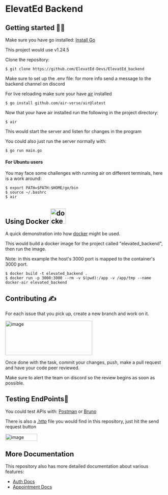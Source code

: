 <h1> ElevatEd Backend </h1>

<h2> Getting started 🧑‍💻</h2>
<p>Make sure you have go installed: <a href="https://go.dev/doc/install">Install Go</a></p>
<p>This project would use v1.24.5</p>

<p>Clone the repository:</p>

```
$ git clone https://github.com/ElevatEd-Devs/ElevatEd_backend
```

<p>Make sure to set up the .env file: for more info send a message to the backend channel on discord</p>

<p>For live reloading make sure your have <a href="https://github.com/air-verse/air">air</a> installed</p>

```
$ go install github.com/air-verse/air@latest
```

<p>Now that your have air installed run the following in the project directory:</p>

```
$ air
```

<p>This would start the server and listen for changes in the program</p>

<p>You could  also just run the server normally with:</p>

```
$ go run main.go
```

<h4>For Ubuntu users</h4>
<p> You may face some challenges with running air on different terminals, here is a work around: </p>

```
$ export PATH=$PATH:$HOME/go/bin
$ source ~/.bashrc
$ air
```

<h2>Using Docker <img width="48" height="48" src="https://img.icons8.com/color/48/docker.png" alt="docker"/></h2>
<p>A quick demonstration into how <a href="https://www.docker.com/get-started/">docker</a> might be used.</p>
<p>This would build a docker image for the project called "elevated_backend", then run the image.</p>
<p>Note: in this example the host's 3000 port is mapped to the container's 3000 port.</p>

```
$ docker build -t elevated_backend .
$ docker run -p 3000:3000 --rm -v $(pwd):/app -v /app/tmp --name docker-air elevated_backend
```

<h2>Contributing ✍️</h2>
<p>For each issue that you pick up, create a new branch and work on it.</p>  
<img width="273" height="108" alt="image" src="https://github.com/user-attachments/assets/bb721a49-2d2d-44e2-b26a-d2e10ca01036" />

<p>Once done with the task, commit your changes, push, make a pull request and have your code peer reviewed.</p>

<p>Make sure to alert the team on discord so the review begins as soon as possible.</p>

<h2>Testing EndPoints🧪</h2>
<p>You could test APIs with: <a href="https://www.postman.com/">Postman</a> or <a href="https://www.usebruno.com/">Bruno</a> </p>
<p>There is also a <a href="https://learn.microsoft.com/en-us/aspnet/core/test/http-files?view=aspnetcore-9.0">.http</a> file you would find in this repository, just hit the send request button</p>
<img width="100" height="22" alt="image" src="https://github.com/user-attachments/assets/c9a77824-75f4-438a-9366-96309653422a" />

<h2>More Documentation</h2>
<p>This repository also has more detailed documentation about various features:</p>

- [Auth Docs](docs/authEndPoints.md)
- [Appointment Docs](docs/appointmentEndPoints.md)
